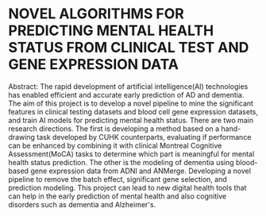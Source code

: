 # NOVEL ALGORITHMS FOR PREDICTING MENTAL HEALTH STATUS FROM CLINICAL TEST AND GENE EXPRESSION DATA

Abstract: The rapid development of artificial intelligence(AI) technologies has enabled efficient
and accurate early prediction of AD and dementia. The aim of this project is to develop
a novel pipeline to mine the significant features in clinical testing datasets and blood
cell gene expression datasets, and train AI models for predicting mental health status.
There are two main research directions. The first is developing a method based on a
hand-drawing task developed by CUHK counterparts, evaluating if performance can
be enhanced by combining it with clinical Montreal Cognitive Assessment(MoCA)
tasks to determine which part is meaningful for mental health status prediction.
The other is the modeling of dementia using blood-based gene expression data from
ADNI and ANMerge. Developing a novel pipeline to remove the batch effect,
significant gene selection, and prediction modeling. This project can lead to new digital
health tools that can help in the early prediction of mental health and also cognitive
disorders such as dementia and Alzheimer's.

